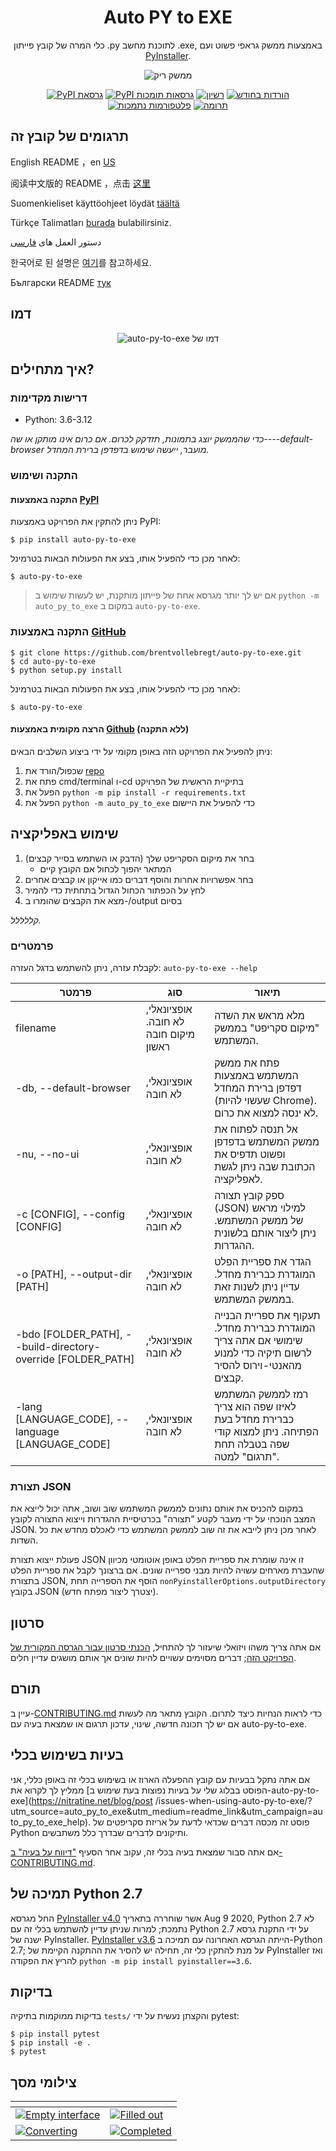 <h1 align="center">Auto PY to EXE</h1>
<p align="center">כלי המרה של קובץ פייתון .py לתוכנת מחשב .exe, באמצעות ממשק גראפי פשוט ועם  <a href="https://pyinstaller.readthedocs.io/en/stable/index.html">PyInstaller</a>.</p>

<p align="center">
    <img src="https://nitratine.net/posts/auto-py-to-exe/feature.png" alt="ממשק ריק">
</p>

<p align="center">
    <a href="https://pypi.org/project/auto-py-to-exe/"><img src="https://img.shields.io/pypi/v/auto-py-to-exe.svg" alt="PyPI גרסאת"></a>
    <a href="https://pypi.org/project/auto-py-to-exe/"><img src="https://img.shields.io/pypi/pyversions/auto-py-to-exe.svg" alt="PyPI גרסאות תומכות"></a>
    <a href="https://pypi.org/project/auto-py-to-exe/"><img src="https://img.shields.io/pypi/l/auto-py-to-exe.svg" alt="רשיון"></a>
    <a href="https://pepy.tech/project/auto-py-to-exe"><img src="https://static.pepy.tech/badge/auto-py-to-exe/month" alt="הורדות בחודש"></a>
    <a href="https://pyinstaller.readthedocs.io/en/stable/requirements.html"><img src="https://img.shields.io/badge/platform-windows%20%7C%20linux%20%7C%20macos-lightgrey" alt="פלטפורמות נתמכות"></a>
    <a href="https://www.buymeacoffee.com/brentvollebregt"><img src="https://img.shields.io/badge/-buy_me_a%C2%A0beer-gray?logo=buy-me-a-coffee" alt="תרומה"></a>
</p>

## תרגומים של קובץ זה

English README ，en [US](./README.md)

阅读中文版的 README ，点击 [这里](./README-Chinese.md)

Suomenkieliset käyttöohjeet löydät [täältä](./README-Finnish.md)

Türkçe Talimatları [burada](./README-Turkish.md) bulabilirsiniz.

دستور العمل های [فارسی](./README-Persian.md)

한국어로 된 설명은 [여기](./README-Korean.md)를 참고하세요.

Български README [тук](README-Bulgarian.md)

## דמו

<p align="center">
    <img src="https://nitratine.net/posts/auto-py-to-exe/auto-py-to-exe-demo.gif" alt="auto-py-to-exe דמו של">
</p>

## איך מתחילים?

### דרישות מקדימות

- Python: 3.6-3.12

_כדי שהממשק יוצג בתמונות, תזדקק לכרום. אם כרום אינו מותקן או שה----default-browser מועבר, ייעשה שימוש בדפדפן ברירת המחדל._

### התקנה ושימוש

#### התקנה באמצעות [PyPI](https://pypi.org/project/auto-py-to-exe/)

ניתן להתקין את הפרויקט באמצעות PyPI:

```
$ pip install auto-py-to-exe
```

לאחר מכן כדי להפעיל אותו, בצע את הפעולות הבאות בטרמינל:

```
$ auto-py-to-exe
```

> אם יש לך יותר מגרסא אחת של פייתון מותקנת, יש לעשות שימוש ב `python -m auto_py_to_exe` במקום ב `auto-py-to-exe`.

### התקנה באמצעות [GitHub](https://github.com/brentvollebregt/auto-py-to-exe)

```
$ git clone https://github.com/brentvollebregt/auto-py-to-exe.git
$ cd auto-py-to-exe
$ python setup.py install
```

לאחר מכן כדי להפעיל אותו, בצע את הפעולות הבאות בטרמינל:

```
$ auto-py-to-exe
```

#### הרצה מקומית באמצעות [Github](https://github.com/brentvollebregt/auto-py-to-exe) (ללא התקנה)

ניתן להפעיל את הפרויקט הזה באופן מקומי על ידי ביצוע השלבים הבאים:

1. שכפול/הורד את [repo](https://github.com/brentvollebregt/auto-py-to-exe)
2. פתח את cmd/terminal ו-cd בתיקיית הראשית של הפרויקט
3. הפעל את `python -m pip install -r requirements.txt`
4. הפעל את `python -m auto_py_to_exe` כדי להפעיל את היישום

## שימוש באפליקציה

1. בחר את מיקום הסקריפט שלך (הדבק או השתמש בסייר קבצים)
   - המתאר יהפוך לכחול אם הקובץ קיים
2. בחר אפשרויות אחרות והוסף דברים כמו אייקון או קבצים אחרים
3. לחץ על הכפתור הכחול הגדול בתחתית כדי להמיר
4. מצא את הקבצים שהומרו ב-/output בסיום

_קללללל._

### פרמטרים

לקבלת עזרה, ניתן להשתמש בדגל העזרה: `auto-py-to-exe --help`

| פרמטר                                                        | סוג                                   | תיאור                                                                                                          |
| ------------------------------------------------------------ | ------------------------------------- | -------------------------------------------------------------------------------------------------------------- |
| filename                                                     | אופציונאלי, לא חובה. מיקום חובה ראשון | מלא מראש את השדה "מיקום סקריפט" בממשק המשתמש.                                                                  |
| -db, --default-browser                                       | אופציונאלי, לא חובה                   | פתח את ממשק המשתמש באמצעות דפדפן ברירת המחדל (שעשוי להיות Chrome). לא ינסה למצוא את כרום.                      |
| -nu, --no-ui                                                 | אופציונאלי, לא חובה                   | אל תנסה לפתוח את ממשק המשתמש בדפדפן ופשוט תדפיס את הכתובת שבה ניתן לגשת לאפליקציה.                             |
| -c [CONFIG], --config [CONFIG]                               | אופציונאלי, לא חובה                   | ספק קובץ תצורה (JSON) למילוי מראש של ממשק המשתמש. ניתן ליצור אותם בלשונית ההגדרות.                             |
| -o [PATH], --output-dir [PATH]                               | אופציונאלי, לא חובה                   | הגדר את ספריית הפלט המוגדרת כברירת מחדל. עדיין ניתן לשנות זאת בממשק המשתמש.                                    |
| -bdo [FOLDER_PATH], --build-directory-override [FOLDER_PATH] | אופציונאלי, לא חובה                   | תעקוף את ספריית הבנייה המוגדרת כברירת מחדל. שימושי אם אתה צריך לרשום תיקיה כדי למנוע מהאנטי-וירוס להסיר קבצים. |
| -lang [LANGUAGE_CODE], --language [LANGUAGE_CODE]            | אופציונאלי, לא חובה                   | רמז לממשק המשתמש לאיזו שפה הוא צריך כברירת מחדל בעת הפתיחה. ניתן למצוא קודי שפה בטבלה תחת "תרגום" למטה.        |

### תצורת JSON

במקום להכניס את אותם נתונים לממשק המשתמש שוב ושוב, אתה יכול לייצא את המצב הנוכחי על ידי מעבר לקטע "תצורה" בכרטיסיית ההגדרות וייצוא התצורה לקובץ JSON. לאחר מכן ניתן לייבא את זה שוב לממשק המשתמש כדי לאכלס מחדש את כל השדות.

פעולת ייצוא תצורת JSON זו אינה שומרת את ספריית הפלט באופן אוטומטי מכיוון שהעברת מארחים עשויה להיות מבני ספרייה שונים. אם ברצונך לקבל את ספריית הפלט בתצורת JSON, הוסף את הספרייה תחת `nonPyinstallerOptions.outputDirectory` בקובץ JSON (יצטרך ליצור מפתח חדש).

## סרטון

אם אתה צריך משהו ויזואלי שיעזור לך להתחיל, [הכנתי סרטון עבור הגרסה המקורית של הפרויקט הזה](https://youtu.be/OZSZHmWSOeM); דברים מסוימים עשויים להיות שונים אך אותם מושגים עדיין חלים.

## תורם

עיין ב-[CONTRIBUTING.md](./CONTRIBUTING.md) כדי לראות הנחיות כיצד לתרום. הקובץ מתאר מה לעשות אם יש לך תכונה חדשה, שינוי, עדכון תרגום או שמצאת בעיה עם auto-py-to-exe.

## בעיות בשימוש בכלי

אם אתה נתקל בבעיות עם קובץ ההפעלה הארוז או בשימוש בכלי זה באופן כללי, אני ממליץ לך לקרוא את [הפוסט בבלוג שלי על בעיות נפוצות בעת שימוש ב-auto-py-to-exe](https://nitratine.net/blog/post /issues-when-using-auto-py-to-exe/?utm_source=auto_py_to_exe&utm_medium=readme_link&utm_campaign=auto_py_to_exe_help). פוסט זה מכסה דברים שכדאי לדעת על אריזת סקריפטים של Python ותיקונים לדברים שבדרך כלל משתבשים.

אם אתה סבור שמצאת בעיה בכלי זה, עקוב אחר הסעיף ["דיווח על בעיה" ב-CONTRIBUTING.md](./CONTRIBUTING.md#reporting-an-issue).

## תמיכה של Python 2.7

החל מגרסא [PyInstaller v4.0](https://github.com/pyinstaller/pyinstaller/releases/tag/v4.0) אשר שוחררה בתאריך Aug 9 2020, Python 2.7 לא נתמכת; למרות שניתן עדיין להשתמש בכלי זה עם Python 2.7 על ידי התקנת גרסא ישנה של PyInstaller. [PyInstaller v3.6](https://github.com/pyinstaller/pyinstaller/releases/tag/v3.6) הייתה הגרסא האחרונה עם תמיכה ב-Python 2.7;
על מנת להתקין כלי זה, תחילה יש להסיר את ההתקנה הקיימת של PyInstaller ואז להריץ את הפקודה `python -m pip install pyinstaller==3.6`.

## בדיקות

בדיקות ממוקמות בתיקיה `tests/` והקצתן נעשית על ידי pytest:

```
$ pip install pytest
$ pip install -e .
$ pytest
```

## צילומי מסך

| <!-- -->                                                                                                                                             | <!-- -->                                                                                                                              |
| ---------------------------------------------------------------------------------------------------------------------------------------------------- | ------------------------------------------------------------------------------------------------------------------------------------- |
| [![Empty interface](https://nitratine.net/posts/auto-py-to-exe/empty-interface.png)](https://nitratine.net/posts/auto-py-to-exe/empty-interface.png) | [![Filled out](https://nitratine.net/posts/auto-py-to-exe/filled-out.png)](https://nitratine.net/posts/auto-py-to-exe/filled-out.png) |
| [![Converting](https://nitratine.net/posts/auto-py-to-exe/converting.png)](https://nitratine.net/posts/auto-py-to-exe/converting.png)                | [![Completed](https://nitratine.net/posts/auto-py-to-exe/completed.png)](https://nitratine.net/posts/auto-py-to-exe/completed.png)    |
